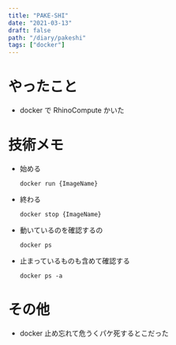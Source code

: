 ```yaml
---
title: "PAKE-SHI"
date: "2021-03-13"
draft: false
path: "/diary/pakeshi"
tags: ["docker"]
---
```


# やったこと

- docker で RhinoCompute かいた

# 技術メモ

- 始める
    ```docker
    docker run {ImageName}
    ```
- 終わる
    ```docker
    docker stop {ImageName}
    ```
- 動いているのを確認するの
    ```docker
    docker ps
    ```
- 止まっているものも含めて確認する
    ```docker
    docker ps -a
    ```

# その他

- docker 止め忘れて危うくパケ死するとこだった
